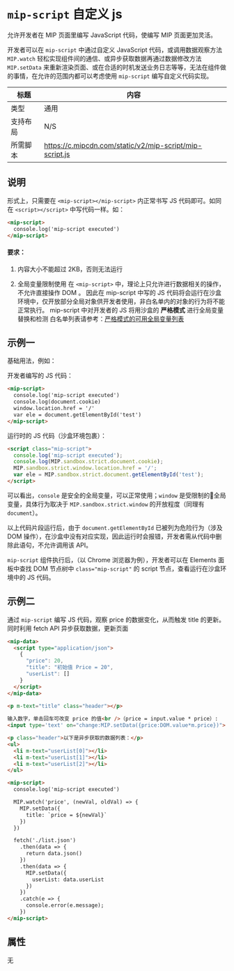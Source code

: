 # `mip-script` 自定义 js

允许开发者在 MIP 页面里编写 JavaScript 代码，使编写 MIP 页面更加灵活。

开发者可以在 `mip-script` 中通过自定义 JavaScript 代码，或调用数据观察方法 `MIP.watch` 轻松实现组件间的通信、或异步获取数据再通过数据修改方法 `MIP.setData` 来重新渲染页面、或在合适的时机发送业务日志等等，无法在组件做的事情，在允许的范围内都可以考虑使用 `mip-script` 编写自定义代码实现。

标题|内容
----|----
类型|通用
支持布局|N/S
所需脚本|https://c.mipcdn.com/static/v2/mip-script/mip-script.js

## 说明

形式上，只需要在 `<mip-script></mip-script>` 内正常书写 JS 代码即可。如同在 `<script></script>` 中写代码一样。如：

```html
<mip-script>
  console.log('mip-script executed')
</mip-script>
```

#### 要求：

1. 内容大小不能超过 2KB，否则无法运行

2. 全局变量限制使用
在 `<mip-script>` 中，理论上只允许进行数据相关的操作，不允许直接操作 DOM 。
因此在 mip-script 中写的 JS 代码将会运行在沙盒环境中，仅开放部分全局对象供开发者使用，非白名单内的对象的行为将不能正常执行。
mip-script 中对开发者的 JS 将用沙盒的 **严格模式** 进行全局变量替换和检测
白名单列表请参考：[严格模式的可用全局变量列表](
https://www.npmjs.com/package/mip-sandbox#%E4%B8%A5%E6%A0%BC%E6%A8%A1%E5%BC%8F%E4%B8%8B%E7%9A%84%E6%B2%99%E7%9B%92%E5%AE%89%E5%85%A8%E5%8F%98%E9%87%8F)

## 示例一
基础用法，例如：

开发者编写的 JS 代码：

```html
<mip-script>
  console.log('mip-script executed')
  console.log(document.cookie)
  window.location.href = '/'
  var ele = document.getElementById('test')
</mip-script>
```

运行时的 JS 代码（沙盒环境包裹）：

```html
<script class="mip-script">
  console.log('mip-script executed');
  console.log(MIP.sandbox.strict.document.cookie);
  MIP.sandbox.strict.window.location.href = '/';
  var ele = MIP.sandbox.strict.document.getElementById('test');
</script>
```

可以看出，`console` 是安全的全局变量，可以正常使用；`window` 是受限制的全局变量，具体行为取决于 `MIP.sandbox.strict.window` 的开放程度（同理有 `document`）。

以上代码片段运行后，由于 `document.getElementById` 已被列为危险行为（涉及 DOM 操作），在沙盒中没有对应实现，因此运行时会报错，开发者需从代码中删除此语句，不允许调用该 API。

`mip-script` 组件执行后，（以 Chrome 浏览器为例），开发者可以在 Elements 面板中查找 DOM 节点树中 `class="mip-script"`  的 script 节点，查看运行在沙盒环境中的 JS 代码。

## 示例二
通过 `mip-script` 编写 JS 代码，观察 price 的数据变化，从而触发 title 的更新。同时利用 fetch API 异步获取数据，更新页面

```html
<mip-data>
  <script type="application/json">
    {
      "price": 20,
      "title": "初始值 Price = 20",
      "userList": []
    }
  </script>
</mip-data>

<p m-text="title" class="header"></p>
    
输入数字，单击回车可改变 price 的值<br />（price = input.value * price）:
<input type='text' on="change:MIP.setData({price:DOM.value*m.price})">

<p class="header">以下是异步获取的数据列表：</p>
<ul>
  <li m-text="userList[0]"></li>
  <li m-text="userList[1]"></li>
  <li m-text="userList[2]"></li>
</ul>

<mip-script>
  console.log('mip-script executed')

  MIP.watch('price', (newVal, oldVal) => {
    MIP.setData({
      title: `price = ${newVal}`
    })
  })

  fetch('./list.json')
    .then(data => {
      return data.json()
    })
    .then(data => {
      MIP.setData({
        userList: data.userList
      })
    })  
    .catch(e => {
      console.error(e.message); 
    })
</mip-script>
```

## 属性

无
